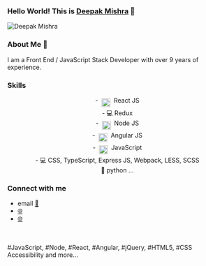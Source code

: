 
### Hello World! This is [Deepak Mishra](https://www.deepakmishra.com/) 👋

<p align="left"> 
	<img src="https://komarev.com/ghpvc/?username=deepak-mishra&color=blue" alt="Deepak Mishra" /> 
</p>


### About Me 🚀
I am a Front End / JavaScript Stack Developer with over 9 years of experience.


###  Skills 

<p align="center">
- <img src="https://raw.githubusercontent.com/deepak-mishra/topics/javascript/reactjs.png" alt="Node JS" height="20" style="vertical-align:top; margin:4px"> React JS<br>
- 💻 Redux<br>
- <img src="https://raw.githubusercontent.com/deepak-mishra/topics/javascript/nodejs.png" alt="Node JS" height="20" style="vertical-align:top; margin:4px"> Node JS <br>
- <img src="https://raw.githubusercontent.com/deepak-mishra/topics/javascript/angular.png" alt="Angular" height="20" style="vertical-align:top; margin:4px"> Angular JS<br>
- <img src="https://raw.githubusercontent.com/deepak-mishra/topics/javascript/javascript.png" alt="Javascript" height="20" style="vertical-align:top; margin:4px"> JavaScript<br>
- 💻 CSS, TypeScript, Express JS, Webpack, LESS, SCSS<br>
🌱 python ...
</p>


### Connect with me 
- email [💬](mailto:hello@deepakmishra.com)
- [🌐](https://www.linkedin.com/in/ptdeepakmishra/)
- [🌐](https://www.deepakmishra.com)

<br>
<br>
#JavaScript, #Node, #React, #Angular, #jQuery, #HTML5, #CSS Accessibility and more…



